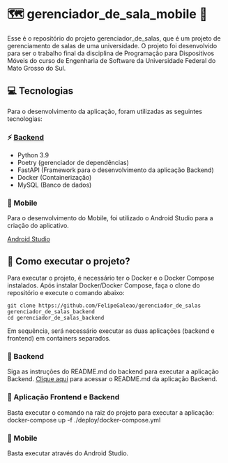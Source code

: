 # 🗺 gerenciador_de_sala_mobile 📱

Esse é o repositório do projeto gerenciador_de_salas, que é um projeto de gerenciamento de salas de uma universidade.
O projeto foi desenvolvido para ser o trabalho final da disciplina de Programação para Dispositivos Móveis do curso de Engenharia de Software da Universidade Federal do Mato Grosso do Sul.

## 💻 Tecnologias
Para o desenvolvimento da aplicação, foram utilizadas as seguintes tecnologias:

### ⚡ [Backend](https://github.com/FelipeGaleao/gerenciador_de_salas/tree/main/backend)
- Python 3.9
- Poetry (gerenciador de dependências)
- FastAPI (Framework para o desenvolvimento da aplicação Backend)
- Docker (Containerização)
- MySQL (Banco de dados)

### 📱 Mobile
Para o desenvolvimento do Mobile, foi utilizado o Android Studio para a criação do aplicativo.

[Android Studio](https://developer.android.com/studio)

## 📖 Como executar o projeto?
Para executar o projeto, é necessário ter o Docker e o Docker Compose instalados. Após instalar Docker/Docker Compose, faça o clone do repositório e execute o comando abaixo:
```
git clone https://github.com/FelipeGaleao/gerenciador_de_salas gerenciador_de_salas_backend
cd gerenciador_de_salas_backend
```

Em sequência, será necessário executar as duas aplicações (backend e frontend) em containers separados.
### 🐍 Backend
Siga as instruções do README.md do backend para executar a aplicação Backend.
[Clique aqui](https://github.com/FelipeGaleao/gerenciador_de_salas/blob/main/backend/README.md) para acessar o README.md da aplicação Backend.

### 🚀 Aplicação Frontend e Backend
Basta executar o comando na raiz do projeto para executar a aplicação:
docker-compose up -f ./deploy/docker-compose.yml

### 📱 Mobile
Basta executar através do Android Studio.